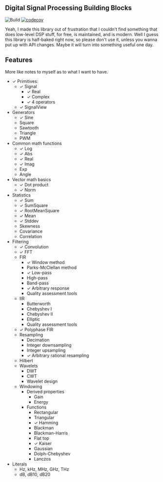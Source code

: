 ﻿Digital Signal Processing Building Blocks
---

![Build](https://github.com/petiaccja/DSPBB/workflows/Build/badge.svg)
[![codecov](https://codecov.io/gh/petiaccja/DSPBB/branch/master/graph/badge.svg?token=8A2I59KJ5H)](https://codecov.io/gh/petiaccja/DSPBB)

Yeah, I made this library out of frustration that I couldn't find something that does low-level DSP stuff, for free, is maintained, and is modern. Well I guess this library is half-baked right now, so please don't use it, unless you wanna put up with API changes. Maybe it will turn into something useful one day.


## Features

More like notes to myself as to what I want to have.

- ✓ Primitives:
  - ✓ Signal
    - ✓ Real
    - ✓ Complex
    - ✓ 4 operators
  - ✓ SignalView
- Generators
  - ✓ Sine
  - Square
  - Sawtooth
  - Triangle
  - PWM
- Common math functions
  - ✓ Log
  - ✓ Abs
  - ✓ Real
  - ✓ Imag
  - Exp
  - Angle
- Vector math basics
  - ✓ Dot product
  - ✓ Norm
- Statistics
  - ✓ Sum
  - ✓ SumSquare
  - ✓ RootMeanSquare
  - ✓ Mean
  - ✓ Stddev
  - Skewness
  - Covariance
  - Correlation
- Filtering
  - ✓ Convolution
  - ✓ FFT
  - FIR
    - ✓ Window method
    - Parks-McClellan method
    - ✓ Low-pass
    - High-pass
    - Band-pass
    - ✓ Arbitrary response
    - Quality assessment tools
  - IIR
    - Butterworth
    - Chebyshev I
    - Chebyshev II
    - Elliptic
    - Quality assessment tools
  - ✓ Polyphase FIR
  - Resampling
    - Decimation
    - Integer downsampling
    - Integer upsampling
    - ✓ Arbitrary rational resampling
  - Hilbert
  - Wavelets
    - DWT
    - CWT
    - Wavelet design
  - Windowing
    - Derived properties
      - Gain
      - Energy
    - Functions
      - Rectangular
      - Triangular
      - ✓ Hamming
      - Blackman
      - Blackman-Harris
      - Flat top
      - ✓ Kaiser
      - Gaussian
      - Dolph-Chebyshev
      - Lanczos
- Literals
  - Hz, kHz, MHz, GHz, THz
  - dB, dB10, dB20
